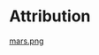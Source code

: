 # Attribution

[mars.png](https://www.flaticon.com/premium-icon/mars_1146292?related_id=1146292&origin=search)